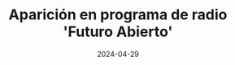 ---
title: "Aparición en programa de radio 'Futuro Abierto'"
permalink: /media/2024-Futuro_Abierto/
date: 2024-04-29
venue: "Radio Nacional Española (RNE)"
link: "https://www.rtve.es/play/audios/futuro-abierto/robotica-social-29-04-24/16080837/"
---